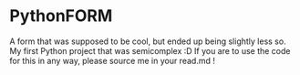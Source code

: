 # PythonFORM

A form that was supposed to be cool, but ended up being slightly less so. My first Python project that was semicomplex :D
If you are to use the code for this in any way, please source me in your read.md !
